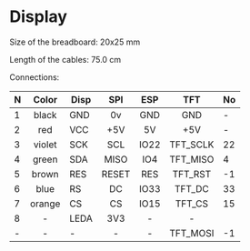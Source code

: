 # Display

Size of the breadboard: 20x25 mm

Length of the cables: 75.0 cm

Connections:

| N | Color  | Disp | SPI   | ESP  |  TFT     | No |
|---| :---:  |------| :---: | :---:| :---:    |----|
| 1 | black  | GND  | 0v	   | GND  | GND      | -  |
| 2 | red    | VCC  | +5V   | 5V   | +5V      | -  |
| 3 | violet | SCK  | SCL   | IO22 | TFT_SCLK | 22 |
| 4 | green  | SDA  | MISO  | IO4  | TFT_MISO | 4  | 
| 5 | brown  | RES  | RESET | RES  | TFT_RST  | -1 |
| 6 | blue   | RS   | DC    | IO33 | TFT_DC   | 33 | 
| 7 | orange | CS   | CS    | IO15 | TFT_CS   | 15 | 
| 8 | -      | LEDA | 3V3   | -    | -        |    |
| - | -      | -    | -     | -    | TFT_MOSI | -1 |


